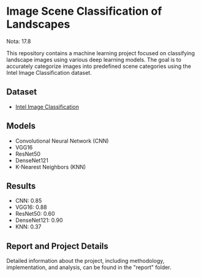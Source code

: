 # Image Scene Classification of Landscapes

Nota: 17.8

This repository contains a machine learning project focused on classifying landscape images using various deep learning models. The goal is to accurately categorize images into predefined scene categories using the Intel Image Classification dataset.

## Dataset
- [Intel Image Classification](https://www.kaggle.com/puneet6060/intel-image-classification)

## Models
- Convolutional Neural Network (CNN)
- VGG16
- ResNet50
- DenseNet121
- K-Nearest Neighbors (KNN)

## Results
- CNN: 0.85
- VGG16: 0.88
- ResNet50: 0.60
- DenseNet121: 0.90
- KNN: 0.37

## Report and Project Details

Detailed information about the project, including methodology, implementation, and analysis, can be found in the "report" folder.
